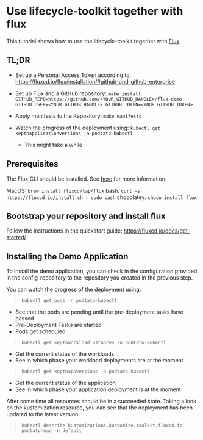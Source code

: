 # Use lifecycle-toolkit together with flux

This tutorial shows how to use the lifecycle-toolkit together with [Flux](https://fluxcd.io/).

## TL;DR
* Set up a Personal Access Token according to: https://fluxcd.io/flux/installation/#github-and-github-enterprise
* Set up Flux and a GitHub repository: `make install GITHUB_REPO=https://github.com/<YOUR_GITHUB_HANDLE>/flux-demo GITHUB_USER=<YOUR_GITHUB_HANDLE> GITHUB_TOKEN=<YOUR_GITHUB_TOKEN>`

* Apply manifests to the Repository: `make manifests`
* Watch the progress of the deployment using: `kubectl get keptnapplicationversions -n podtato-kubectl`
  * This might take a while

## Prerequisites
The Flux CLI should be installed. See [here](https://fluxcd.io/docs/installation/) for more information.

MacOS: `brew install fluxcd/tap/flux`
bash: `curl -s https://fluxcd.io/install.sh | sudo bash`
chocolatey: `choco install flux`

## Bootstrap your repository and install flux
Follow the instructions in the quickstart guide: https://fluxcd.io/docs/get-started/

## Installing the Demo Application
To install the demo application, you can check in the configuration provided in the config-repository to the repository you created in the previous step.

You can watch the progress of the deployment using:
> `kubectl get pods -n podtato-kubectl`
* See that the pods are pending until the pre-deployment tasks have passed
* Pre-Deployment Tasks are started
* Pods get scheduled

> `kubectl get keptnworkloadinstances -n podtato-kubectl`
* Get the current status of the workloads
* See in which phase your workload deployments are at the moment

> `kubectl get keptnappversions -n podtato-kubectl`
* Get the current status of the application
* See in which phase your application deployment is at the moment

After some time all resources should be in a succeeded state. Taking a look on the kustomization resource, you can see that the deployment has been updated to the latest version.
> `kubectl describe kustomizations.kustomize.toolkit.fluxcd.io podtatohead -n default`
